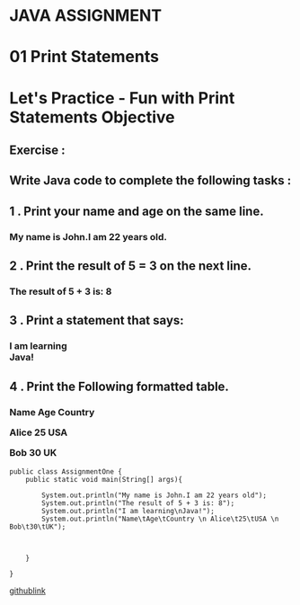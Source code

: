 # **JAVA ASSIGNMENT** 
# **01 Print Statements**
# <p>**Let's Practice - Fun with Print Statements Objective**<p>
## **Exercise :**
## **<p>Write Java code to complete the following tasks :<p>**
## <p>1 . Print your name and age on the same line.<P>
### My name is John.I am 22 years old.
## <p>2 . Print the result of 5 = 3 on the next line.<p>
### The result of 5 + 3 is: 8 
## <p>3 . Print a statement that says:<p>
### I am learning<br>Java!
## <p>4 . Print the Following formatted table.<p>
### <p>**Name Age Country**<p>Alice 25 USA<p>Bob 30 UK


```
public class AssignmentOne {
    public static void main(String[] args){

        System.out.println("My name is John.I am 22 years old");
        System.out.println("The result of 5 + 3 is: 8");
        System.out.println("I am learning\nJava!");
        System.out.println("Name\tAge\tCountry \n Alice\t25\tUSA \n Bob\t30\tUK");



    }
    
}
```
[githublink](https://github.com/Aromalpriyan/Assignment---1)